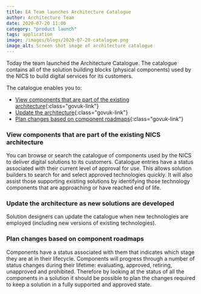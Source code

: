 ```yaml
---
title: EA Team launches Architecture Catalogue
author: Architecture Team
date: 2020-07-20 11:00
category: "product launch"
tags: application
image: /images/blogs/2020-07-20-catalogue.png
image_alt: Screen shot image of architecture catalogue
---
```


Today the team launched the Architecture Catalogue. The catalogue contains all of the solution building blocks (physical components) used by the NICS to build digital services for its customers.

The catalogue enables you to:

- [View components that are part of the existing architecture](/blog/product-launch/ea-team-launches-architecture-catalogue/#view-components-that-are-part-of-the-existing-nics-architecture){:class="govuk-link"}
- [Update the architecture](/blog/product-launch/ea-team-launches-architecture-catalogue/#update-the-architecture-as-new-solutions-are-developed){:class="govuk-link"}
- [Plan changes based on component roadmaps](/blog/product-launch/ea-team-launches-architecture-catalogue/#plan-changes-based-on-component-roadmaps){:class="govuk-link"}

### View components that are part of the existing NICS architecture

You can browse or search the catalogue of components used by the NICS to deliver digital solutions to its customers. Catalogue entries have a status associated with their current level of approval for use. This allows solution builders to search for and select approved technologies quickly. It will also assist those supporting existing solutions by identifying those technology components that are approaching or have reached end of life.

### Update the architecture as new solutions are developed

Solution designers can update the catalogue when new technologies are employed (including new versions of existing technologies).

### Plan changes based on component roadmaps

Components have a status associated with them that indicates which stage they are at in their lifecycle. Components will progress through a number of status changes during their lifetime: evaluating, approved, retiring, unapproved and prohibited. Therefore by looking at the status of all the components in a solution it should be possible to plan the changes required to keep a solution in a fully supported and approved state.
